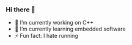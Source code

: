 ### Hi there 👋

- 🔭 I’m currently working on C++
- 🌱 I’m currently learning embedded software
- ⚡ Fun fact: I hate running
